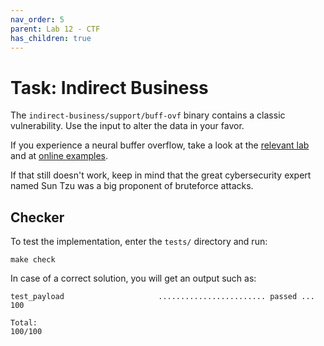```yaml
---
nav_order: 5
parent: Lab 12 - CTF
has_children: true
---
```


# Task: Indirect Business

The `indirect-business/support/buff-ovf` binary contains a classic vulnerability.
Use the input to alter the data in your favor.

If you experience a neural buffer overflow, take a look at the [relevant lab](https://cs-pub-ro.github.io/hardware-software-interface/Lab%2011%20-%20Buffer%20Management.%20Buffer%20Overflow/) and at [online examples](https://medium.com/@0x-Singularity/exploit-tutorial-understanding-buffer-overflows-d017108edc85).

If that still doesn't work, keep in mind that the great cybersecurity expert named Sun Tzu was a big proponent of bruteforce attacks.

## Checker

To test the implementation, enter the `tests/` directory and run:

```console
make check
```

In case of a correct solution, you will get an output such as:

```text
test_payload                     ........................ passed ... 100

Total:                                                           100/100
```
